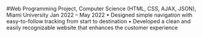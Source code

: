#Web Programming Project, Computer Science (HTML, CSS, AJAX, JSON), Miami University		         Jan 2022 – May 2022
    • Designed simple navigation with easy-to-follow tracking from start to destination
    • Developed a clean and easily recognizable website that enhances the customer experience
